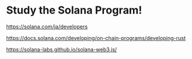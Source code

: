 # Study the Solana Program!

https://solana.com/ja/developers

https://docs.solana.com/developing/on-chain-programs/developing-rust

https://solana-labs.github.io/solana-web3.js/

